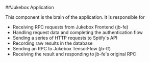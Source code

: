 ##Jukebox Application

This component is the brain of the application. It is responsible for

- Receiving RPC requests from Jukebox Frontend (jb-fe)
- Handling request data and completing the authentication flow
- Sending a series of HTTP requests to Sptify's API
- Recording raw results in the database
- Sending an RPC to Jukebox TensorFlow (jb-tf)
- Receiving the result and responding to jb-fe's original RPC

